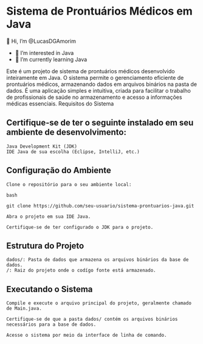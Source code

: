 # Sistema de Prontuários Médicos em Java

👋 Hi, I’m @LucasDGAmorim

- 👀 I’m interested in Java
- 🌱 I’m currently learning Java

Este é um projeto de sistema de prontuários médicos desenvolvido inteiramente em Java. O sistema permite o gerenciamento eficiente de prontuários médicos, armazenando dados em arquivos binários na pasta de dados. É uma aplicação simples e intuitiva, criada para facilitar o trabalho de profissionais de saúde no armazenamento e acesso a informações médicas essenciais.
Requisitos do Sistema

## Certifique-se de ter o seguinte instalado em seu ambiente de desenvolvimento:

    Java Development Kit (JDK)
    IDE Java de sua escolha (Eclipse, IntelliJ, etc.)

## Configuração do Ambiente

    Clone o repositório para o seu ambiente local:

    bash

    git clone https://github.com/seu-usuario/sistema-prontuarios-java.git

    Abra o projeto em sua IDE Java.

    Certifique-se de ter configurado o JDK para o projeto.

## Estrutura do Projeto

    dados/: Pasta de dados que armazena os arquivos binários da base de dados.
    /: Raiz do projeto onde o codígo fonte está armazenado.
    
## Executando o Sistema

    Compile e execute o arquivo principal do projeto, geralmente chamado de Main.java.

    Certifique-se de que a pasta dados/ contém os arquivos binários necessários para a base de dados.

    Acesse o sistema por meio da interface de linha de comando.
